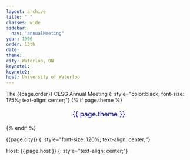 ```yaml
---
layout: archive
title: " "
classes: wide
sidebar:
  nav: "annualMeeting"
year: 1996
order: 13th
date: 
theme: 
city: Waterloo, ON
keynote1: 
keynote2: 
host: University of Waterloo
---
```

The {{page.order}} CESG Annual Meeting
{: style="color:black; font-size: 175%; text-align: center;"}
{% if page.theme %}
<p style="font-size:130%; text-align:center; color:#000099">{{ page.theme }}</p>
{% endif %}

{{page.city}}
{: style="font-size: 120%; text-align: center;"}

Host: {{ page.host }}
{: style="text-align: center;"}
